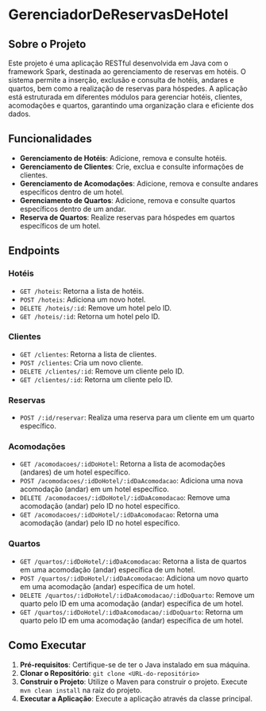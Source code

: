 # GerenciadorDeReservasDeHotel

## Sobre o Projeto

Este projeto é uma aplicação RESTful desenvolvida em Java com o framework Spark, destinada ao gerenciamento de reservas em hotéis. O sistema permite a inserção, exclusão e consulta de hotéis, andares e quartos, bem como a realização de reservas para hóspedes. A aplicação está estruturada em diferentes módulos para gerenciar hotéis, clientes, acomodações e quartos, garantindo uma organização clara e eficiente dos dados.

## Funcionalidades

- **Gerenciamento de Hotéis**: Adicione, remova e consulte hotéis.
- **Gerenciamento de Clientes**: Crie, exclua e consulte informações de clientes.
- **Gerenciamento de Acomodações**: Adicione, remova e consulte andares específicos dentro de um hotel.
- **Gerenciamento de Quartos**: Adicione, remova e consulte quartos específicos dentro de um andar.
- **Reserva de Quartos**: Realize reservas para hóspedes em quartos específicos de um hotel.

## Endpoints

### Hotéis
- `GET /hoteis`: Retorna a lista de hotéis.
- `POST /hoteis`: Adiciona um novo hotel.
- `DELETE /hoteis/:id`: Remove um hotel pelo ID.
- `GET /hoteis/:id`: Retorna um hotel pelo ID.

### Clientes
- `GET /clientes`: Retorna a lista de clientes.
- `POST /clientes`: Cria um novo cliente.
- `DELETE /clientes/:id`: Remove um cliente pelo ID.
- `GET /clientes/:id`: Retorna um cliente pelo ID.

### Reservas
- `POST /:id/reservar`: Realiza uma reserva para um cliente em um quarto específico.

### Acomodações
- `GET /acomodacoes/:idDoHotel`: Retorna a lista de acomodações (andares) de um hotel específico.
- `POST /acomodacoes/:idDoHotel/:idDaAcomodacao`: Adiciona uma nova acomodação (andar) em um hotel específico.
- `DELETE /acomodacoes/:idDoHotel/:idDaAcomodacao`: Remove uma acomodação (andar) pelo ID no hotel específico.
- `GET /acomodacoes/:idDoHotel/:idDaAcomodacao`: Retorna uma acomodação (andar) pelo ID no hotel específico.

### Quartos
- `GET /quartos/:idDoHotel/:idDaAcomodacao`: Retorna a lista de quartos em uma acomodação (andar) específica de um hotel.
- `POST /quartos/:idDoHotel/:idDaAcomodacao`: Adiciona um novo quarto em uma acomodação (andar) específica de um hotel.
- `DELETE /quartos/:idDoHotel/:idDaAcomodacao/:idDoQuarto`: Remove um quarto pelo ID em uma acomodação (andar) específica de um hotel.
- `GET /quartos/:idDoHotel/:idDaAcomodacao/:idDoQuarto`: Retorna um quarto pelo ID em uma acomodação (andar) específica de um hotel.

## Como Executar

1. **Pré-requisitos**: Certifique-se de ter o Java instalado em sua máquina.
2. **Clonar o Repositório**: `git clone <URL-do-repositório>`
3. **Construir o Projeto**: Utilize o Maven para construir o projeto. Execute `mvn clean install` na raiz do projeto.
4. **Executar a Aplicação**: Execute a aplicação através da classe principal.

